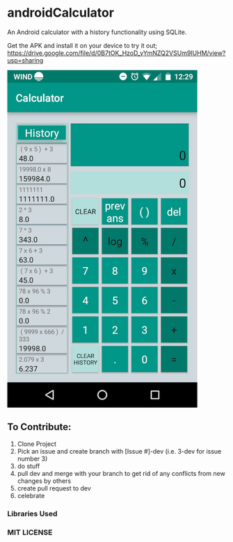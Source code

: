 # androidCalculator
An Android calculator with a history functionality using SQLite.

Get the APK and install it on your device to try it out;
https://drive.google.com/file/d/0B7tOK_HzoD_yYmNZQ2VSUm9IUHM/view?usp=sharing

![Calculator Image](/app/src/main/res/drawable/calculator_screen_shot_jan_25.png)


## To Contribute:
1. Clone Project
2. Pick an issue and create branch with [Issue #]-dev (i.e. 3-dev for issue number 3)
3. do stuff
4. pull dev and merge with your branch to get rid of any conflicts from new changes by others
5. create pull request to dev
6. celebrate

### Libraries Used

### MIT LICENSE
